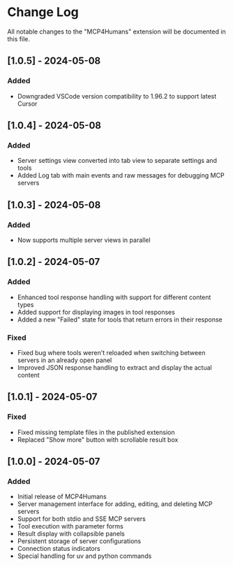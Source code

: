 # Change Log

All notable changes to the "MCP4Humans" extension will be documented in this file.

## [1.0.5] - 2024-05-08

### Added

- Downgraded VSCode version compatibility to 1.96.2 to support latest Cursor

## [1.0.4] - 2024-05-08

### Added

- Server settings view converted into tab view to separate settings and tools
- Added Log tab with main events and raw messages for debugging MCP servers

## [1.0.3] - 2024-05-08

### Added

- Now supports multiple server views in parallel

## [1.0.2] - 2024-05-07

### Added

- Enhanced tool response handling with support for different content types
- Added support for displaying images in tool responses
- Added a new "Failed" state for tools that return errors in their response

### Fixed

- Fixed bug where tools weren't reloaded when switching between servers in an already open panel
- Improved JSON response handling to extract and display the actual content

## [1.0.1] - 2024-05-07

### Fixed

- Fixed missing template files in the published extension
- Replaced "Show more" button with scrollable result box

## [1.0.0] - 2024-05-07

### Added

- Initial release of MCP4Humans
- Server management interface for adding, editing, and deleting MCP servers
- Support for both stdio and SSE MCP servers
- Tool execution with parameter forms
- Result display with collapsible panels
- Persistent storage of server configurations
- Connection status indicators
- Special handling for uv and python commands
